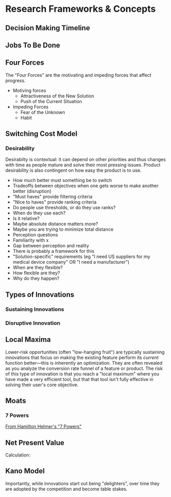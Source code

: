 # Research Frameworks & Concepts
## Decision Making Timeline
## Jobs To Be Done
## Four Forces
The "Four Forces" are the motivating and impeding forces that affect progress.
+ Motiving forces
  + Attractiveness of the New Solution
  + Push of the Current Situation
+ Impeding Forces
  + Fear of the Unknown
  + Habit
## Switching Cost Model
### Desirability
Desirabilty is contextual: it can depend on other priorities and thus changes with time as people mature and solve their most pressing issues. Product desirability is also contingent on how easy the product is to use.
+ How much better must something be to switch
+ Tradeoffs between objectives when one gets worse to make another better (disruption)
+ "Must haves" provide filtering criteria
+ "Nice to haves" provide ranking criteria
+ Do people use thresholds, or do they use ranks?
+ When do they use each? 
+ Is it relative?
+ Maybe absolute distance matters more?
+ Maybe you are trying to minimize total distance
+ Perception questions
+ Familiarity with x
+ Gap between perception and reality
+ There is probably a framework for this
+ "Solution-specific" requirements (eg "I need US suppliers for my medical device company" OR "I need a manufacturer")
+ When are they flexible?
+ How flexible are they?
+ Why do they happen?
## Types of Innovations
### Sustaining Innovations
### Disruptive Innovation
## Local Maxima
Lower-risk opportunities (often "low-hanging fruit") are typically sustaining innovations that focus on making the existing feature perform its _current_ function better—this is inherently an optimization. They are often revealed as you analyze the conversion rate funnel of a feature or product. The risk of this type of innovation is that you reach a "local maximum" where you have made a very efficient tool, but that that tool isn't fully effective in solving their user's core objective.
## Moats
### 7 Powers
[From Hamilton Helmer's "7 Powers"](https://github.com/charlesrogers/product_research/blob/master/research_resources/Helmer-Seven_powers.md)
## Net Present Value
Calculation:
## Kano Model

Importantly, while innovations start out being "delighters", over time they are adopted by the competition and become table stakes.
